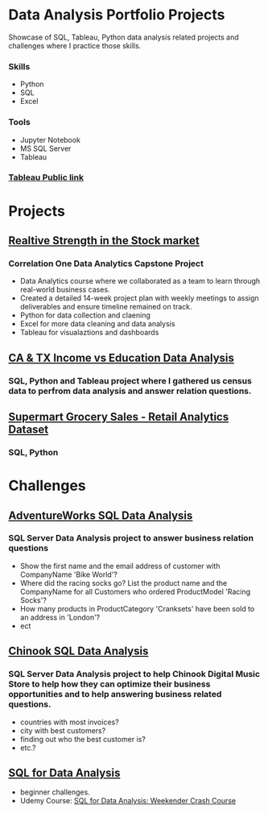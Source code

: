 # Data Analysis Portfolio Projects

Showcase of SQL, Tableau, Python data analysis related projects and challenges where I practice those skills.

### Skills

 - Python
 - SQL
 - Excel
### Tools

 - Jupyter Notebook
 - MS SQL Server
 - Tableau
 
### [Tableau Public link](https://public.tableau.com/app/profile/james3436)

# Projects 
## [Realtive Strength in the Stock market](https://github.com/Jimmy90s/Data-Analysis-Portfolio-Projects/tree/main/Relative%20Strength%20Comparison%20in%20the%20Stock%20Market)

### Correlation One Data Analytics Capstone Project
 
- Data Analytics course where we collaborated as a team to learn through real-world business cases.
- Created a detailed 14-week project plan with weekly meetings to assign deliverables and ensure timeline  remained on track.
- Python for data collection and claening 
- Excel for more data cleaning and data analysis
- Tableau for visualaztions and dashboards

## [CA & TX Income vs Education Data Analysis](https://github.com/Jimmy90s/Portfolio-Projects/tree/main/CA_TX_Income_vs_Education_Levels)

### SQL, Python and Tableau project where I gathered us census data to perfrom data analysis and answer relation questions.

## [Supermart Grocery Sales - Retail Analytics Dataset](https://github.com/Jimmy90s/Portfolio-Projects/tree/main/Supermart%20Grocery%20Sales%20-%20Retail%20Analytics%20Dataset)

### SQL, Python

# Challenges

## [AdventureWorks SQL Data Analysis](https://github.com/Jimmy90s/Portfolio-Projects/tree/main/AdventureWorks)

### SQL Server Data Analysis project to answer business relation questions

- Show the first name and the email address of customer with CompanyName 'Bike World'?
- Where did the racing socks go? List the product name and the CompanyName for all Customers who ordered ProductModel 'Racing Socks'?
- How many products in ProductCategory 'Cranksets' have been sold to an address in 'London'?
- ect

## [Chinook SQL Data  Analysis](https://github.com/Jimmy90s/Data-Analysis-Portfolio-Projects/tree/main/Chinook%20SQL%20Data%20Analysis)

### SQL Server Data Analysis project to help Chinook Digital Music Store to help how they can optimize their business opportunities and to help answering business related questions.

- countries with most invoices?
- city with best customers?
- finding out who the best customer is?
- etc.?

## [SQL for Data Analysis](https://github.com/Jimmy90s/Data-Analysis-Portfolio-Projects/tree/main/sakila)
 * beginner challenges.
 * Udemy Course: [SQL for Data Analysis: Weekender Crash Course](https://www.udemy.com/course/sql-for-newbs/)
